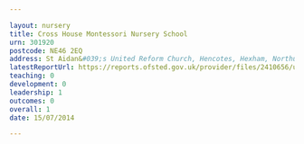 ```yaml
---

layout: nursery
title: Cross House Montessori Nursery School
urn: 301920
postcode: NE46 2EQ
address: St Aidan&#039;s United Reform Church, Hencotes, Hexham, Northumberland, NE46 2EQ
latestReportUrl: https://reports.ofsted.gov.uk/provider/files/2410656/urn/301920.pdf
teaching: 0
development: 0
leadership: 1
outcomes: 0
overall: 1
date: 15/07/2014

---
```

